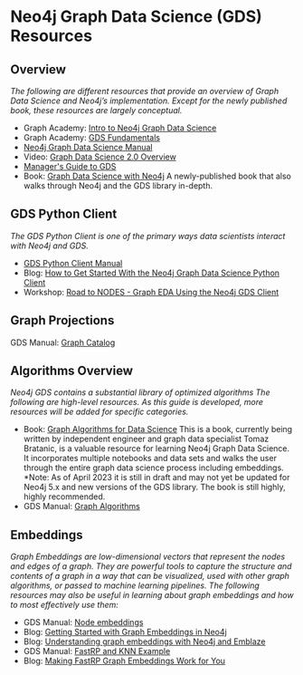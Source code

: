 # Neo4j Graph Data Science (GDS) Resources

## Overview
*The following are different resources that provide an overview of Graph Data Science and Neo4j’s implementation. Except for the newly published book, these resources are largely conceptual.* 
* Graph Academy: [Intro to Neo4j Graph Data Science](https://graphacademy.neo4j.com/courses/gds-product-introduction/)
* Graph Academy: [GDS Fundamentals](https://graphacademy.neo4j.com/courses/graph-data-science-fundamentals/)
* [Neo4j Graph Data Science Manual](https://neo4j.com/docs/graph-data-science/current/introduction/)
* Video: [Graph Data Science 2.0 Overview](https://www.youtube.com/live/spmLJ3AHMPY?feature=share)
* [Manager's Guide to GDS](https://go.neo4j.com/rs/710-RRC-335/images/Neo4j-Improve-Predictive-Analytics-Managers-Guide.pdf)
* Book: [Graph Data Science with Neo4j](https://www.packtpub.com/product/graph-data-science-with-neo4j/9781804612743?_ga=2.241932810.927399793.1677686012-1354588147.1677686012) A newly-published book that also walks through Neo4j and the GDS library in-depth. 

## GDS Python Client
*The GDS Python Client is one of the primary ways data scientists interact with Neo4j and GDS.*
* [GDS Python Client Manual](https://neo4j.com/docs/graph-data-science-client/current/)
* Blog: [How to Get Started With the Neo4j Graph Data Science Python Client](https://neo4j.com/developer-blog/get-started-with-neo4j-gds-python-client/)
* Workshop: [Road to NODES - Graph EDA Using the Neo4j GDS Client](https://www.youtube.com/live/oG9InPntehQ?feature=share)

## Graph Projections
GDS Manual: [Graph Catalog](https://neo4j.com/docs/graph-data-science/current/management-ops/graph-catalog-ops/)

## Algorithms Overview
*Neo4j GDS contains a substantial library of optimized algorithms The following are high-level resources. As this guide is developed, more resources will be added for specific categories.*
* Book: [Graph Algorithms for Data Science](https://www.manning.com/books/graph-algorithms-for-data-science) This is a book, currently being written by independent engineer and graph data specialist Tomaz Bratanic, is a valuable resource for learning Neo4j Graph Data Science. It incorporates multiple notebooks and data sets and walks the user through the entire graph data science process including embeddings. *Note: As of April 2023 it is still in draft and may not yet be updated for Neo4j 5.x and new versions of the GDS library. The book is still highly, highly recommended. 
* GDS Manual: [Graph Algorithms](https://neo4j.com/docs/graph-data-science/current/algorithms/)

## Embeddings
*Graph Embeddings are low-dimensional vectors that represent the nodes and edges of a graph. They are powerful tools to capture the structure and contents of a graph in a way that can be visualized, used with other graph algorithms, or passed to machine learning pipelines. The following resources may also be useful in learning about graph embeddings and how to most effectively use them:*
* GDS Manual: [Node embeddings](https://neo4j.com/docs/graph-data-science/current/machine-learning/node-embeddings/)
* Blog: [Getting Started with Graph Embeddings in Neo4j](https://towardsdatascience.com/getting-started-with-graph-embeddings-2f06030e97ae)
* Blog: [Understanding graph embeddings with Neo4j and Emblaze](https://towardsdatascience.com/understanding-graph-embeddings-with-neo4j-and-emblaze-7e2d6ef56b8c)
* GDS Manual: [FastRP and KNN Example](https://neo4j.com/docs/graph-data-science/current/end-to-end-examples/fastrp-knn-example/)
* Blog: [Making FastRP Graph Embeddings Work for You](https://towardsdatascience.com/making-fastrp-graph-embeddings-work-for-you-f7344a535dc3)
